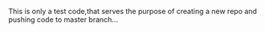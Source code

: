 

This is only a test code,that serves the purpose of creating a new repo and pushing code to master branch...
